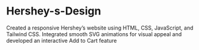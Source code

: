 # Hershey-s-Design
Created a responsive Hershey’s website using HTML, CSS, JavaScript, and Tailwind CSS. Integrated smooth SVG animations for visual appeal and developed an interactive Add to Cart feature
